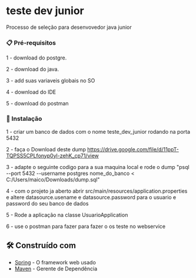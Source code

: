 # teste dev junior

Processo de seleção para desenvovedor java junior

### 📋 Pré-requisitos

1 -  download do postgre.

2 - download do java.

3 - add suas variaveis globais no SO

4 - download do IDE

5 - download do postman


### 🔧 Instalação

1 - criar um banco de dados com o nome teste_dev_junior rodando na porta 5432

2 - faça o Download deste dump https://drive.google.com/file/d/11ppT-TQPSS5CPLfonyp0yl-zehK_cp71/view

3 - adapte o seguinte codigo para a sua maquina local e rode o dump "psql --port 5432 --username postgres nome_do_banco < C:/Users/maico/Downloads/dump.sql"

4 - com o projeto ja aberto abrir src/main/resources/application.properties e altere datasource.usename e datasource.password para o usuario e password do seu banco de dados

5 - Rode a aplicação na classe UsuarioApplication

6 - use o postman para fazer para fazer o os teste no webservice

## 🛠️ Construído com

* [Spring](https://spring.io/) - O framework web usado
* [Maven](https://maven.apache.org/) - Gerente de Dependência
